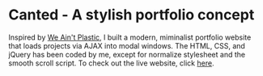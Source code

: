# Canted - A stylish portfolio concept

Inspired by [We Ain't Plastic](http://weaintplastic.com/), I built a modern, miminalist portfolio website that loads projects via AJAX into modal windows. The HTML, CSS, and jQuery has been coded by me, except for normalize stylesheet and the smooth scroll script. To check out the live website, click [here](http://amanbis.github.io/canted/).
